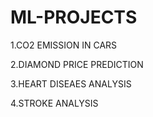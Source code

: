 # ML-PROJECTS
1.CO2 EMISSION IN CARS

2.DIAMOND PRICE PREDICTION

3.HEART DISEAES ANALYSIS

4.STROKE ANALYSIS
